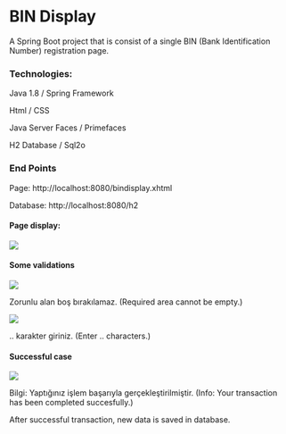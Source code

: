 # BIN Display
A Spring Boot project that is consist of a single BIN (Bank Identification Number) registration page.

<h3>Technologies:</h3>

Java 1.8 / Spring Framework

Html / CSS

Java Server Faces / Primefaces

H2 Database / Sql2o

<h3>End Points</h3>

Page: http://localhost:8080/bindisplay.xhtml

Database: http://localhost:8080/h2

<h4>Page display:</h4>

![](https://i.hizliresim.com/hODy6N.png)

<h4>Some validations</h4>

![](https://i.hizliresim.com/CUIZmd.png)

Zorunlu alan boş bırakılamaz. (Required area cannot be empty.)

![](https://i.hizliresim.com/Ai3Mf2.png)

.. karakter giriniz. (Enter .. characters.)

<h4>Successful case</h4>

![](https://i.hizliresim.com/FVpC61.png)
 
 Bilgi: Yaptığınız işlem başarıyla gerçekleştirilmiştir. (Info: Your transaction has been completed succesfully.)
 
 After successful transaction, new data is saved in database.





